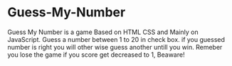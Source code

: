# Guess-My-Number
Guess My Number is a game Based on HTML CSS and Mainly on JavaScript.
Guess a number between 1 to 20 in check box.
if you guessed number is right you will other wise guess another untill you win.
Remeber you lose the game if you score get decreased to 1, Beaware!
